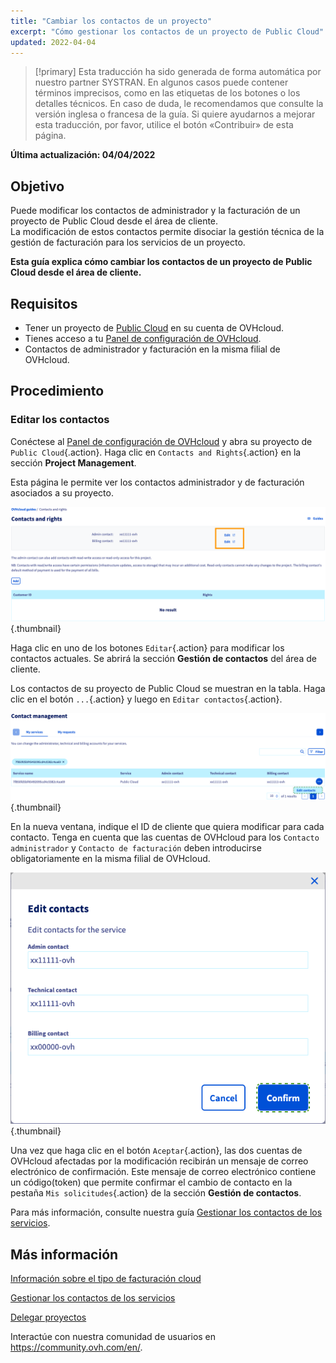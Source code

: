 ```yaml
---
title: "Cambiar los contactos de un proyecto"
excerpt: "Cómo gestionar los contactos de un proyecto de Public Cloud"
updated: 2022-04-04
---
```


> [!primary]
> Esta traducción ha sido generada de forma automática por nuestro partner SYSTRAN. En algunos casos puede contener términos imprecisos, como en las etiquetas de los botones o los detalles técnicos. En caso de duda, le recomendamos que consulte la versión inglesa o francesa de la guía. Si quiere ayudarnos a mejorar esta traducción, por favor, utilice el botón «Contribuir» de esta página.
> 

**Última actualización: 04/04/2022**

## Objetivo

Puede modificar los contactos de administrador y la facturación de un proyecto de Public Cloud desde el área de cliente.<br>
La modificación de estos contactos permite disociar la gestión técnica de la gestión de facturación para los servicios de un proyecto.

**Esta guía explica cómo cambiar los contactos de un proyecto de Public Cloud desde el área de cliente.**

## Requisitos

- Tener un proyecto de [Public Cloud](https://www.ovhcloud.com/es-es/public-cloud/) en su cuenta de OVHcloud.
- Tienes acceso a tu [Panel de configuración de OVHcloud](https://www.ovh.com/auth/?action=gotomanager&from=https://www.ovh.es/&ovhSubsidiary=es).
- Contactos de administrador y facturación en la misma filial de OVHcloud.

## Procedimiento

### Editar los contactos

Conéctese al [Panel de configuración de OVHcloud](https://www.ovh.com/auth/?action=gotomanager&from=https://www.ovh.es/&ovhSubsidiary=es) y abra su proyecto de `Public Cloud`{.action}. Haga clic en `Contacts and Rights`{.action} en la sección **Project Management**.

Esta página le permite ver los contactos administrador y de facturación asociados a su proyecto.

![change-contacts](images/contact1.png){.thumbnail}

Haga clic en uno de los botones `Editar`{.action} para modificar los contactos actuales. Se abrirá la sección **Gestión de contactos** del área de cliente.

Los contactos de su proyecto de Public Cloud se muestran en la tabla. Haga clic en el botón `...`{.action} y luego en `Editar contactos`{.action}.

![change-contacts](images/contactchange.png){.thumbnail}

En la nueva ventana, indique el ID de cliente que quiera modificar para cada contacto. Tenga en cuenta que las cuentas de OVHcloud para los `Contacto administrador` y `Contacto de facturación` deben introducirse obligatoriamente en la misma filial de OVHcloud.

![change-contacts](images/contactchange1.png){.thumbnail}

Una vez que haga clic en el botón `Aceptar`{.action}, las dos cuentas de OVHcloud afectadas por la modificación recibirán un mensaje de correo electrónico de confirmación. Este mensaje de correo electrónico contiene un código(token) que permite confirmar el cambio de contacto en la pestaña `Mis solicitudes`{.action} de la sección **Gestión de contactos**.

Para más información, consulte nuestra guía [Gestionar los contactos de los servicios](/pages/account/customer/managing_contacts).

## Más información

[Información sobre el tipo de facturación cloud](/pages/platform/public-cloud/analyze_billing)

[Gestionar los contactos de los servicios](/pages/account/customer/managing_contacts)

[Delegar proyectos](/pages/platform/public-cloud/delegate_projects)

Interactúe con nuestra comunidad de usuarios en <https://community.ovh.com/en/>.